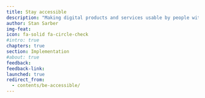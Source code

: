 ```yaml
---
title: Stay accessible
description: "Making digital products and services usable by people with disabilities is not only the right thing to do, it is also a legal requirement."
author: Stan Sarber
img-feat: 
icon: fa-solid fa-circle-check
#intro: true
chapters: true
section: Implementation
#about: true
feedback: 
feedback-link: 
launched: true
redirect_from:
  - contents/be-accessible/
---
```


